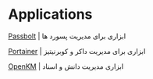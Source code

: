# Applications

[Passbolt](passbolt.md) | ابزاری برای مدیریت پسورد ها

[Portainer](portainer.md) | ابزاری برای مدیریت داکر و کوبرنیتیز

[OpenKM](openkm-ce.md) | ابزاری مدیریت دانش و اسناد
